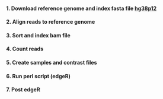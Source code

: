 #### 1. Download reference genome and index fasta file [hg38p12](https://hgdownload.soe.ucsc.edu/goldenPath/hg38/bigZips/)

#### 2. Align reads to reference genome

#### 3. Sort and index bam file

#### 4. Count reads 

#### 5. Create samples and contrast files

#### 6. Run perl script (edgeR)

#### 7. Post edgeR
